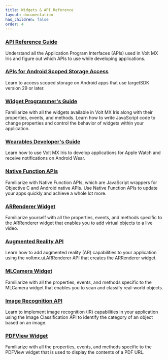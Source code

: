 ```yaml
---
title: Widgets & API Reference 
layout: documentation
has_children: false
order: 4
---
```


### [API Reference Guide](Iris/iris_api_dev_guide/content/introduction.html)
Understand all the Application Program Interfaces (APIs) used in Volt MX Iris and figure out which APIs to use while developing applications.

### [APIs for Android Scoped Storage Access](Iris/iris_api_dev_guide/content/voltmx.io.filesystem_functions.html)
Learn to access scoped storage on Android apps that use targetSDK version 29 or later.

### [Widget Programmer's Guide](Iris/iris_widget_prog_guide/Content/Overview.html)
Familiarize with all the widgets available in Volt MX Iris along with their properties, events, and methods. Learn how to write JavaScript code to change properties and control the behavior of widgets within your application.

### [Wearables Developer's Guide](Iris/iris_wearables_dev_guide/content/homehtml.html)
Learn how to use Volt MX Iris to develop applications for Apple Watch and receive notifications on Android Wear.

### [Native Function APIs](Iris/iris_nf_api_dev_guide/content/native_function.html)
Familiarize with Native Function APIs, which are JavaScript wrappers for Objective C and Android native APIs. Use Native Function APIs to update your apps quickly and achieve a whole lot more.

### [ARRenderer Widget](Iris/iris_widget_prog_guide/Content/ARRenderer.html)
Familiarize yourself with all the properties, events, and methods specific to the ARRenderer widget that enables you to add virtual objects to a live video.

### [Augmented Reality API](Iris/iris_api_dev_guide/content/voltmx.ui_functions.html)
Learn how to add augmented reality (AR) capabilities to your application using the voltmx.ui.ARRenderer API that creates the ARRenderer widget.

### [MLCamera Widget](Iris/iris_widget_prog_guide/Content/MLCamera.html)
Familiarize with all the properties, events, and methods specific to the MLCamera widget that enables you to scan and classify real-world objects.

### [Image Recognition API](Iris/iris_api_dev_guide/content/imageclassificationapi.html)
Learn to implement image recognition (IR) capabilities in your application using the Image Classification API to identify the category of an object based on an image.

### [PDFView Widget](Iris/iris_widget_prog_guide/Content/PDFView.html)
Familiarize with all the properties, events, and methods specific to the PDFView widget that is used to display the contents of a PDF URL.
